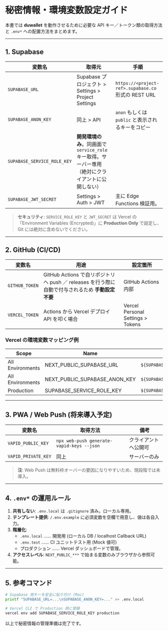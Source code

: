  # 秘密情報・環境変数設定ガイド

本書では **duwallet** を動作させるために必要な API キー／トークン類の取得方法と `.env*` への配置方法をまとめます。

---
## 1. Supabase

| 変数名 | 取得元 | 手順 |
|---------|-------|------|
| `SUPABASE_URL` | Supabase プロジェクト > Settings > Project Settings | `https://<project-ref>.supabase.co` 形式の REST URL |
| `SUPABASE_ANON_KEY` | 同上 > API | `anon` もしくは `public` と表示されるキーをコピー |
| `SUPABASE_SERVICE_ROLE_KEY` | **開発環境のみ**。同画面で `service_role` キー取得。サーバー専用（絶対にクライアントに公開しない） |
| `SUPABASE_JWT_SECRET` | Settings > Auth > JWT | 主に Edge Functions 検証用。 | 

> **セキュリティ**: `SERVICE_ROLE_KEY` と `JWT_SECRET` は Vercel の「Environment Variables (Encrypted)」に **Production Only** で設定し、Git には絶対に含めないでください。

---
## 2. GitHub (CI/CD)

| 変数名 | 用途 | 設定箇所 |
|---------|------|----------|
| `GITHUB_TOKEN` | GitHub Actions で自リポジトリへ push ／ releases を行う際に自動で付与されるため **手動設定不要** | GitHub Actions 内部 |
| `VERCEL_TOKEN` | Actions から Vercel デプロイ API を叩く場合 | Vercel Personal Settings > Tokens |

### Vercel の環境変数マッピング例

| Scope | Name | Value |
|-------|------|-------|
| All Environments | NEXT_PUBLIC_SUPABASE_URL | `${SUPABASE_URL}` |
| All Environments | NEXT_PUBLIC_SUPABASE_ANON_KEY | `${SUPABASE_ANON_KEY}` |
| Production       | SUPABASE_SERVICE_ROLE_KEY | `${SUPABASE_SERVICE_ROLE_KEY}` |

---
## 3. PWA / Web Push (将来導入予定)

| 変数名 | 取得方法 | 備考 |
|---------|--------|------|
| `VAPID_PUBLIC_KEY` | `npx web-push generate-vapid-keys --json` | クライアントへ公開可 |
| `VAPID_PRIVATE_KEY`| 同上 | サーバーのみ |

> **注**: Web Push は無料枠オーバーの要因になりやすいため、現段階では未導入。

---
## 4. `.env*` の運用ルール

1. **共有しない**: `.env.local` は `.gitignore` 済み。ローカル専用。  
2. **テンプレート提供**: `/.env.example` に必須変数を空欄で用意し、値は各自入力。  
3. **階層化**: 
   * `.env.local` …… 開発用 (ローカル DB / localhost Callback URL)  
   * `.env.test` …… CI ユニットテスト用 (Mock 値可)  
   * プロダクション …… Vercel ダッシュボードで管理。
4. **アクセスレベル**: `NEXT_PUBLIC_***` で始まる変数のみブラウザから参照可能。  

---
## 5. 参考コマンド

```bash
# Supabase 用キーを安全に貼り付け (Mac)
printf "SUPABASE_URL=...\nSUPABASE_ANON_KEY=..." >> .env.local

# Vercel CLI で Production 用に登録
vercel env add SUPABASE_SERVICE_ROLE_KEY production
```

以上で秘密情報の管理準備は完了です。
